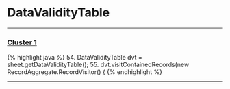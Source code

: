 # DataValidityTable

***

### [Cluster 1](./1)
{% highlight java %}
54. DataValidityTable dvt = sheet.getDataValidityTable();
55. dvt.visitContainedRecords(new RecordAggregate.RecordVisitor() {
{% endhighlight %}

***

